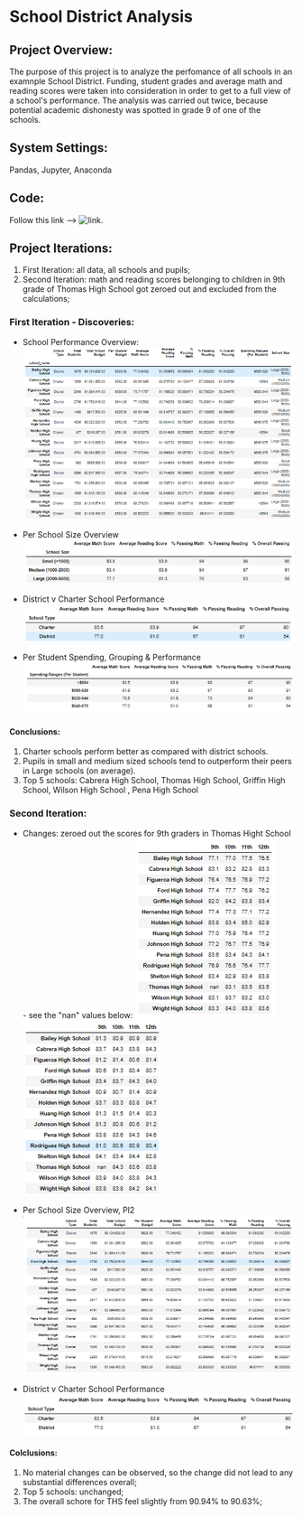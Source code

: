 # School District Analysis

## Project Overview:
The purpose of this project is to analyze the perfomance of all schools in an examnple School District. Funding, student grades and average math and reading scores were taken into consideration in order to get to a full view of a school's performance. The analysis was carried out twice, because potential academic dishonesty was spotted in grade 9 of one of the schools. 

## System Settings:
Pandas, Jupyter, Anaconda

## Code:
Follow this link --> ![link](https://github.com/githubteodora/School_District_Analysis/blob/main/PyCitySchools_Challenge.ipynb).

## Project Iterations:
1.  First Iteration: all data, all schools and pupils;
2.  Second Iteration: math and reading scores belonging to children in 9th grade of Thomas High School got zeroed out and excluded from the calculations;

### First Iteration - Discoveries:
 - School Performance Overview:
 ![IMAGE](https://github.com/githubteodora/School_District_Analysis/blob/main/Resources/PI1PerSchoolSummary.PNG)
 
 - Per School Size Overview
 ![IMAGE](https://github.com/githubteodora/School_District_Analysis/blob/main/Resources/PI1PerSize.PNG)
 
  - District v Charter School Performance
 ![IMAGE](https://github.com/githubteodora/School_District_Analysis/blob/main/Resources/PI1CharterDistrict.PNG)
 
  - Per Student Spending, Grouping & Performance
 ![IMAGE](https://github.com/githubteodora/School_District_Analysis/blob/main/Resources/PI1SpendingperStudent.PNG)

#### Conclusions:
1. Charter schools perform better as compared with district schools.
2. Pupils in small and medium sized schools tend to outperform their peers in Large schools (on average).
3. Top 5 schools: Cabrera High School, Thomas High School, Griffin High School, Wilson High School	, Pena High School

### Second Iteration:
 - Changes: zeroed out the scores for 9th graders in Thomas Hight School - see the "nan" values below:
![Image 2 for Math](https://github.com/githubteodora/School_District_Analysis/blob/main/Resources/PI2Math.PNG)
![Image 2 for Reading](https://github.com/githubteodora/School_District_Analysis/blob/main/Resources/PI2Reading.PNG)

 - Per School Size Overview, PI2
![IMAGE](https://github.com/githubteodora/School_District_Analysis/blob/main/Resources/PI2PerSchoolSummary.PNG)

 - District v Charter School Performance
![IMAGE](https://github.com/githubteodora/School_District_Analysis/blob/main/Resources/PI2CharterDistrict.PNG)


#### Colclusions:
1. No material changes can be observed, so the change did not lead to any substantial differences overall;
2. Top 5 schools: unchanged; 
3. The overall schore for THS feel slightly from 90.94% to 90.63%;
 

